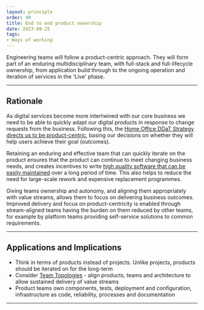```yaml
---
layout: principle
order: 99
title: End to end product ownership
date: 2023-08-25
tags:
- Ways of working
---
```


Engineering teams will follow a product-centric approach. They will form part of an enduring multidisciplinary team, with full-stack and full-lifecycle ownership, from application build through to the ongoing operation and iteration of services in the 'Live' phase.

---

## Rationale

As digital services become more intertwined with our core business we need to be able to quickly adapt our digital products in response to change requests from the business. Following this, the [Home Office DDaT Strategy directs us to be product-centric](https://www.gov.uk/government/publications/home-office-digital-data-and-technology-strategy-2024/home-office-digital-data-and-technology-strategy-2024#be-product-centric), basing our decisions on whether they will help users achieve their goal (outcomes). 

Retaining an enduring and effective team that can quickly iterate on the product ensures that the product can continue to meet changing business needs, and creates incentives to write [high quality software that can be easily maintained](/principles/write-maintainable-reusable-and-evolutionary-code/) over a long period of time. This also helps to reduce the need for large-scale rework and expensive replacement programmes.

Giving teams ownership and autonomy, and aligning them appropriately with value streams, allows them to focus on delivering business outcomes. Improved delivery and focus on product-centricity is enabled through stream-aligned teams having the burden on them reduced by other teams, for example by platform teams providing self-service solutions to common requirements.

---

## Applications and Implications

- Think in terms of products instead of projects. Unlike projects, products should be iterated on for the long-term
- Consider [Team Topologies](https://teamtopologies.com/) - align products, teams and architecture to allow sustained delivery of value streams
- Product teams own components, tests, deployment and configuration, infrastructure as code, reliability, processes and documentation

---
